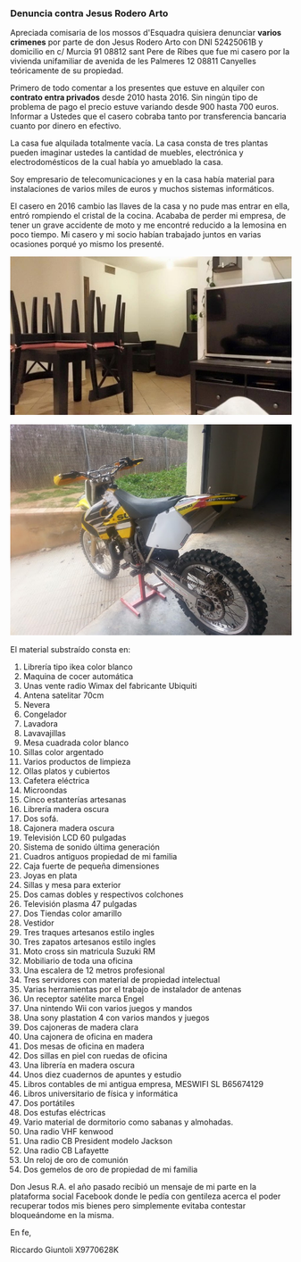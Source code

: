 ### Denuncia contra Jesus Rodero Arto

Apreciada comisaria de los mossos d'Esquadra quisiera denunciar **varios crimenes** por parte de don Jesus Rodero Arto con DNI 52425061B y domicilio en c/ Murcia 91 08812 sant Pere de Ribes  que fue mi casero por  la vivienda unifamiliar de avenida de les Palmeres 12 08811 Canyelles teóricamente de su propiedad. 

Primero de todo comentar a los presentes que estuve en alquiler con **contrato entra privados** desde 2010 hasta 2016. Sin ningún tipo de problema de pago el precio estuve variando desde 900 hasta 700 euros. Informar a Ustedes que el casero cobraba tanto por transferencia bancaria cuanto por dinero en efectivo. 

La casa fue alquilada totalmente vacía. La casa consta de tres plantas pueden imaginar ustedes la cantidad de muebles, electrónica y electrodomésticos de la cual había yo amueblado la casa.

Soy empresario de telecomunicaciones y en la casa había material para instalaciones de varios miles de euros y muchos sistemas informáticos.

El casero en 2016 cambio las llaves de la casa y no pude mas entrar en ella, entró rompiendo el cristal de la cocina. Acababa de perder mi empresa, de tener un grave accidente de moto y me encontré reducido a la lemosina en poco tiempo. Mi casero y mi socio habían trabajado juntos en varias ocasiones porqué yo mismo los presenté.

![r ](../Images/35299207_456863851422799_639551734527557632_n.jpg)

![](Images/20130304_151222.jpg)

El material substraído consta en:

1. Librería tipo ikea color blanco
2. Maquina de cocer automática
3. Unas vente radio Wimax del fabricante Ubiquiti
4. Antena satelitar 70cm
5. Nevera 
6. Congelador
7. Lavadora
8. Lavavajillas
9. Mesa cuadrada color blanco
10. Sillas color argentado
11. Varios productos de limpieza 
12. Ollas platos y cubiertos
13. Cafetera eléctrica
14. Microondas 
15. Cinco estanterías artesanas 
16. Librería madera oscura
17. Dos sofá. 
18. Cajonera madera oscura
19. Televisión LCD 60 pulgadas
20. Sistema de sonido última generación
21. Cuadros antiguos propiedad de mi familia
22. Caja fuerte de pequeña dimensiones
23. Joyas en plata
24. Sillas y mesa para exterior
25. Dos camas dobles y respectivos colchones
26. Televisión plasma 47 pulgadas
27. Dos Tiendas color amarillo
28. Vestidor
29. Tres traques artesanos estilo ingles 
30. Tres  zapatos artesanos estilo ingles
31. Moto cross sin matricula Suzuki RM
32. Mobiliario de toda una oficina
33. Una escalera de 12 metros profesional
34. Tres servidores con material de propiedad intelectual
35. Varias herramientas por el trabajo de instalador de antenas
36. Un receptor satélite marca Engel
37. Una nintendo Wii con varios juegos y mandos
38. Una sony plastation 4 con varios mandos y juegos
39. Dos cajoneras de madera clara 
40. Una cajonera de oficina en madera
41. Dos mesas de oficina en madera
42. Dos sillas en piel con ruedas de oficina
43. Una librería en madera oscura
44. Unos diez cuadernos de apuntes y estudio 
45. Libros contables de mi antigua empresa, MESWIFI SL B65674129
46. Libros universitario de física y informática
47. Dos portátiles
48. Dos estufas eléctricas
49. Vario material de dormitorio como sabanas y almohadas.
50. Una radio VHF kenwood
51. Una radio CB President modelo Jackson
52. Una radio CB Lafayette
53. Un reloj de oro de comunión 
54. Dos gemelos de oro de propiedad de mi familia

Don Jesus R.A. el año pasado recibió un mensaje de mi parte en la plataforma social Facebook donde le pedía con gentileza acerca el poder recuperar todos mis bienes pero simplemente evitaba contestar bloqueándome en la misma.

En fe,

Riccardo Giuntoli X9770628K




